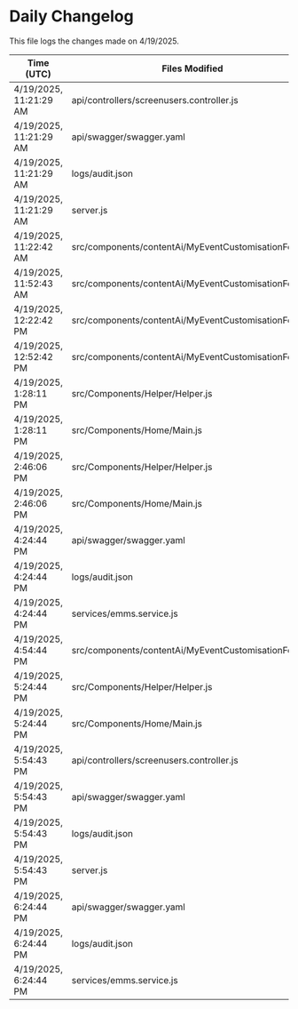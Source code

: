 # Daily Changelog

This file logs the changes made on 4/19/2025.

| Time (UTC)             | Files Modified                    | Changes (Addition/Deletion) |
|------------------------|-----------------------------------|-----------------------------|
| 4/19/2025, 11:21:29 AM | api/controllers/screenusers.controller.js | 9 Additions & 9 Deletions |
| 4/19/2025, 11:21:29 AM | api/swagger/swagger.yaml | 4 Additions & 4 Deletions |
| 4/19/2025, 11:21:29 AM | logs/audit.json | 15 Additions & 15 Deletions |
| 4/19/2025, 11:21:29 AM | server.js | 12 Additions & 12 Deletions |
| 4/19/2025, 11:22:42 AM | src/components/contentAi/MyEventCustomisationForm.js | 1 Additions & 1 Deletions|
| 4/19/2025, 11:52:43 AM | src/components/contentAi/MyEventCustomisationForm.js | 1 Additions & 1 Deletions|
| 4/19/2025, 12:22:42 PM | src/components/contentAi/MyEventCustomisationForm.js | 1 Additions & 1 Deletions|
| 4/19/2025, 12:52:42 PM | src/components/contentAi/MyEventCustomisationForm.js | 1 Additions & 1 Deletions|
| 4/19/2025, 1:28:11 PM | src/Components/Helper/Helper.js | 9 Additions & 0 Deletions|
| 4/19/2025, 1:28:11 PM | src/Components/Home/Main.js | 3 Additions & 0 Deletions|
| 4/19/2025, 2:46:06 PM | src/Components/Helper/Helper.js | 9 Additions & 0 Deletions|
| 4/19/2025, 2:46:06 PM | src/Components/Home/Main.js | 3 Additions & 0 Deletions|
| 4/19/2025, 4:24:44 PM | api/swagger/swagger.yaml | 2 Additions & 2 Deletions|
| 4/19/2025, 4:24:44 PM | logs/audit.json | 15 Additions & 15 Deletions|
| 4/19/2025, 4:24:44 PM | services/emms.service.js | 1 Additions & 0 Deletions|
| 4/19/2025, 4:54:44 PM | src/components/contentAi/MyEventCustomisationForm.js | 1 Additions & 1 Deletions|
| 4/19/2025, 5:24:44 PM | src/Components/Helper/Helper.js | 9 Additions & 0 Deletions|
| 4/19/2025, 5:24:44 PM | src/Components/Home/Main.js | 3 Additions & 0 Deletions|
| 4/19/2025, 5:54:43 PM | api/controllers/screenusers.controller.js | 9 Additions & 9 Deletions|
| 4/19/2025, 5:54:43 PM | api/swagger/swagger.yaml | 4 Additions & 4 Deletions|
| 4/19/2025, 5:54:43 PM | logs/audit.json | 15 Additions & 15 Deletions|
| 4/19/2025, 5:54:43 PM | server.js | 12 Additions & 12 Deletions|
| 4/19/2025, 6:24:44 PM | api/swagger/swagger.yaml | 2 Additions & 2 Deletions|
| 4/19/2025, 6:24:44 PM | logs/audit.json | 15 Additions & 15 Deletions|
| 4/19/2025, 6:24:44 PM | services/emms.service.js | 1 Additions & 0 Deletions|

